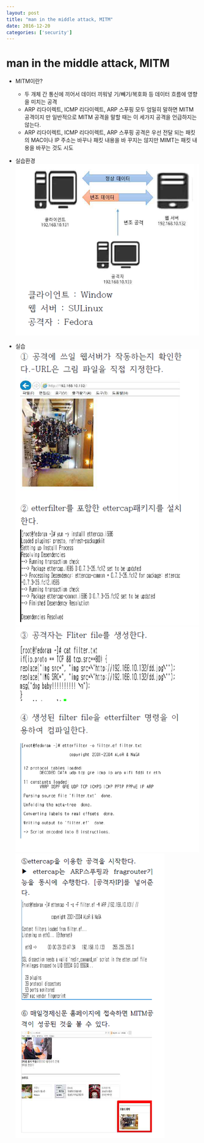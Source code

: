 ```yaml
---
layout: post
title: "man in the middle attack, MITM"
date: 2016-12-20
categories: ['security']
---
```

# man in the middle attack, MITM
- MITM이란?
    - 두 개체 간 통신에 끼어서 데이터 끼워넣
기/빼기/복호화 등 데이터 흐름에 영향을
미치는 공격
    - ARP 리다이렉트, ICMP 리다이렉트, ARP
스푸핑 모두 엄밀히 말하면 MITM 공격이지
만 일반적으로 MITM 공격을 말할 때는 이
세가지 공격을 언급하지는 않는다.
    - ARP 리다이렉트, ICMP 리다이렉트,
ARP 스푸핑 공격은 우선 전달 되는 패킷의
MAC이나 IP 주소는 바꾸나 패킷 내용을 바
꾸지는 않지만 MIMT는 패킷 내용을 바꾸는
것도 시도

- 실습환경
![alt text](/public/img/MITM_1.PNG)

- 실습
![alt text](/public/img/MITM_2.PNG)
![alt text](/public/img/MITM_3.PNG)
![alt text](/public/img/MITM_4.PNG)
